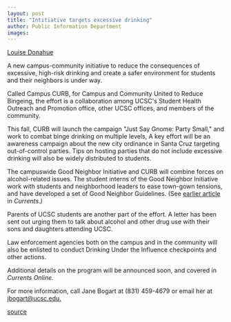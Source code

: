 ```yaml
---
layout: post
title: "Intitiative targets excessive drinking"
author: Public Information Department
images:
---
```


  
[Louise Donahue][1]

A new campus-community initiative to reduce the consequences of excessive, high-risk drinking and create a safer environment for students and their neighbors is under way.

Called Campus CURB, for Campus and Community United to Reduce Bingeing, the effort is a collaboration among UCSC's Student Health Outreach and Promotion office, other UCSC offices, and members of the community.

This fall, CURB will launch the campaign "Just Say Gnome: Party Small," and work to combat binge drinking on multiple levels, A key effort will be an awareness campaign about the new city ordinance in Santa Cruz targeting out-of-control parties. Tips on hosting parties that do not include excessive drinking will also be widely distributed to students.

The campuswide Good Neighbor Initiative and CURB will combine forces on alcohol-related issues. The student interns of the Good Neighbor Initiative work with students and neighborhood leaders to ease town-gown tensions, and have developed a set of Good Neighbor Guidelines. (See [earlier article][2] in _Currents.)_

Parents of UCSC students are another part of the effort. A letter has been sent out urging them to talk about alcohol and other drug use with their sons and daughters attending UCSC.

Law enforcement agencies both on the campus and in the community will also be enlisted to conduct Drinking Under the Influence checkpoints and other actions.

Additional details on the program will be announced soon, and covered in _Currents Online._

For more information, call Jane Bogart at (831) 459-4679 or email her at [jbogart@ucsc.edu.][3]

[1]: mailto:ldonahue@ucsc.edu
[2]: http://currents.ucsc.edu/04-05/04-25/neighbors.asp
[3]: mailto:jbogart@ucsc.edu

[source](http://www1.ucsc.edu/currents/05-06/10-03/curb.asp "Permalink to curb")
